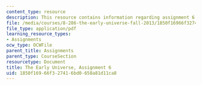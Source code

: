 ```yaml
---
content_type: resource
description: This resource contains information regarding assignment 6.
file: /media/courses/8-286-the-early-universe-fall-2013/1850f16966f327416bd0658a81d11ca8_MIT8_286F13_ps6.pdf
file_type: application/pdf
learning_resource_types:
- Assignments
ocw_type: OCWFile
parent_title: Assignments
parent_type: CourseSection
resourcetype: Document
title: The Early Universe, Assignment 6
uid: 1850f169-66f3-2741-6bd0-658a81d11ca8
---
```

